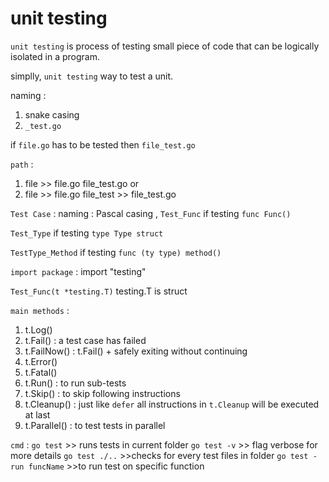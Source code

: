# unit testing

`unit testing` is process of testing small piece of code that can be logically isolated in a program.

simplly, `unit testing` way to test a unit.

naming :
1) snake casing
2) `_test.go`

if `file.go` has to be tested then `file_test.go`

`path` : 
1) file >> file.go 
           file_test.go 
or
2) file >> file.go
   file_test >> file_test.go

`Test Case` :
naming : Pascal casing , `Test_Func` if testing `func Func()`

`Test_Type` if testing `type Type struct`

`TestType_Method` if testing `func (ty type) method()`

`import package` : import "testing"

`Test_Func(t *testing.T)`
testing.T is struct

`main methods` :
1) t.Log() 
2) t.Fail() : a test case has failed
3) t.FailNow() : t.Fail() + safely exiting without continuing
4) t.Error()
5) t.Fatal()
6) t.Run() : to run sub-tests
7) t.Skip() : to skip following instructions
8) t.Cleanup() : just like `defer` all instructions in `t.Cleanup` will be executed at last
9) t.Parallel() : to test tests in parallel


`cmd` : `go test`        >> runs tests in current folder
        `go test -v`     >> flag verbose for more details
        `go test ./..`   >>checks for every test files in folder
        `go test -run funcName`   >>to run test on specific function

